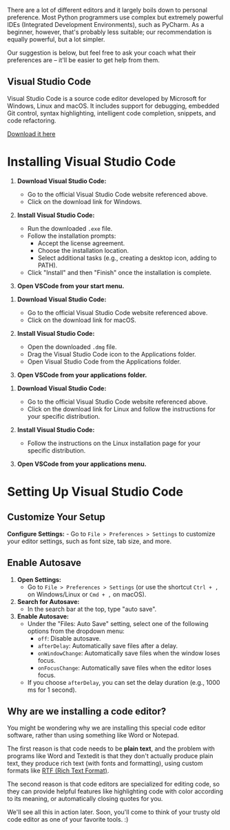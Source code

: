 There are a lot of different editors and it largely boils down to personal preference. Most Python programmers use complex but extremely powerful IDEs (Integrated Development Environments), such as PyCharm. As a beginner, however, that's probably less suitable; our recommendation is equally powerful, but a lot simpler.

Our suggestion is below, but feel free to ask your coach what their preferences are – it'll be easier to get help from them.

## Visual Studio Code

Visual Studio Code is a source code editor developed by Microsoft for Windows, Linux and macOS. It includes support for debugging, embedded Git control, syntax highlighting, intelligent code completion, snippets, and code refactoring.

[Download it here](https://code.visualstudio.com/)

# Installing Visual Studio Code

<!--sec data-title="VSCode Install for Windows" data-id="ide_windows"
data-collapse=true ces-->

1. **Download Visual Studio Code:**
   - Go to the official Visual Studio Code website referenced above.
   - Click on the download link for Windows.

2. **Install Visual Studio Code:**
   - Run the downloaded `.exe` file.
   - Follow the installation prompts:
     - Accept the license agreement.
     - Choose the installation location.
     - Select additional tasks (e.g., creating a desktop icon, adding to PATH).
   - Click "Install" and then "Finish" once the installation is complete.

3. **Open VSCode from your start menu.**

<!--endsec-->

<!--sec data-title="VSCode Install for Mac" data-id="ide_mac"
data-collapse=true ces-->

1. **Download Visual Studio Code:**
   - Go to the official Visual Studio Code website referenced above.
   - Click on the download link for macOS.

2. **Install Visual Studio Code:**
   - Open the downloaded `.dmg` file.
   - Drag the Visual Studio Code icon to the Applications folder.
   - Open Visual Studio Code from the Applications folder.

3. **Open VSCode from your applications folder.**

<!--endsec-->

<!--sec data-title="VSCode Install for Linux" data-id="ide_linx"
data-collapse=true ces-->

1. **Download Visual Studio Code:**
   - Go to the official Visual Studio Code website referenced above.
   - Click on the download link for Linux and follow the instructions for your specific distribution.

2. **Install Visual Studio Code:**
   - Follow the instructions on the Linux installation page for your specific distribution.

3. **Open VSCode from your applications menu.**

<!--endsec-->

# Setting Up Visual Studio Code

## Customize Your Setup
**Configure Settings:**
    - Go to `File > Preferences > Settings` to customize your editor settings, such as font size, tab size, and more.

## Enable Autosave
1. **Open Settings:**
   - Go to `File > Preferences > Settings` (or use the shortcut `Ctrl + ,` on Windows/Linux or `Cmd + ,` on macOS).
2. **Search for Autosave:**
   - In the search bar at the top, type "auto save".
3. **Enable Autosave:**
   - Under the "Files: Auto Save" setting, select one of the following options from the dropdown menu:
     - `off`: Disable autosave.
     - `afterDelay`: Automatically save files after a delay.
     - `onWindowChange`: Automatically save files when the window loses focus.
     - `onFocusChange`: Automatically save files when the editor loses focus.
   - If you choose `afterDelay`, you can set the delay duration (e.g., 1000 ms for 1 second).

## Why are we installing a code editor?

You might be wondering why we are installing this special code editor software, rather than using something like Word or Notepad.

The first reason is that code needs to be **plain text**, and the problem with programs like Word and Textedit is that they don't actually produce plain text, they produce rich text (with fonts and formatting), using custom formats like [RTF (Rich Text Format)](https://en.wikipedia.org/wiki/Rich_Text_Format).

The second reason is that code editors are specialized for editing code, so they can provide helpful features like highlighting code with color according to its meaning, or automatically closing quotes for you.

We'll see all this in action later. Soon, you'll come to think of your trusty old code editor as one of your favorite tools. :)

